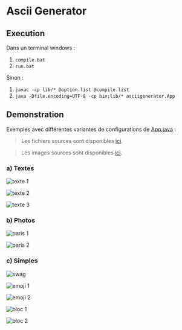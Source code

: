 # Ascii Generator

## Execution

Dans un terminal windows :

1. `compile.bat`
2. `run.bat`

Sinon :

1. `javac -cp lib/* @option.list @compile.list`
2. `java -Dfile.encoding=UTF-8 -cp bin;lib/* asciigenerator.App`

## Demonstration

Exemples avec différentes variantes de configurations de [App.java](src/asciigenerator/App.java) :
> Les fichiers sources sont disponibles [ici](.github/resultats/).

> Les images sources sont disponibles [ici](.github/images/).

### a) Textes

![texte 1](.github/images/texte-1.png)

![texte 2](.github/images/texte-2.png)

![texte 3](.github/images/texte-3.png)

### b) Photos

![paris 1](.github/images/paris-1.png)

![paris 2](.github/images/paris-2.png)

### c) Simples

![swag](.github/images/swag.png)

![emoji 1](.github/images/emoji-1.png)

![emoji 2](.github/images/emoji-2.png)

![bloc 1](.github/images/bloc-1.png)

![bloc 2](.github/images/bloc-2.png)
